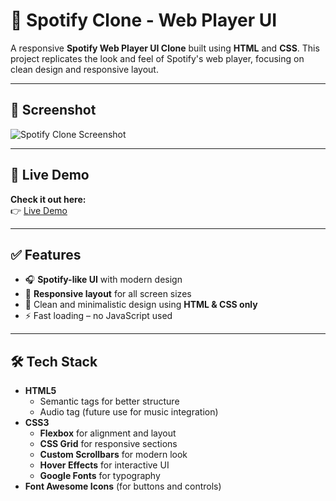 # 🎵 Spotify Clone - Web Player UI  

A responsive **Spotify Web Player UI Clone** built using **HTML** and **CSS**. This project replicates the look and feel of Spotify's web player, focusing on clean design and responsive layout.

---

## 📸 Screenshot  
![Spotify Clone Screenshot](Spotify-Clone-Screenshot.png)

---

## 🚀 Live Demo  
**Check it out here:**  
👉 [Live Demo](https://pravinwankhare.github.io/Spotify-Clone-HTML-CSS-Web-Player-UI/)

---

## ✅ Features  
- 🎧 **Spotify-like UI** with modern design  
- 📱 **Responsive layout** for all screen sizes  
- 🎨 Clean and minimalistic design using **HTML & CSS only**  
- ⚡ Fast loading – no JavaScript used  

---

## 🛠️ Tech Stack  
- **HTML5**  
  - Semantic tags for better structure  
  - Audio tag (future use for music integration)  
- **CSS3**  
  - **Flexbox** for alignment and layout  
  - **CSS Grid** for responsive sections  
  - **Custom Scrollbars** for modern look  
  - **Hover Effects** for interactive UI  
  - **Google Fonts** for typography  
- **Font Awesome Icons** (for buttons and controls)
